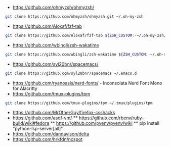 * https://github.com/ohmyzsh/ohmyzsh/
```sh
git clone https://github.com/ohmyzsh/ohmyzsh.git ~/.oh-my-zsh
```
* https://github.com/Aloxaf/fzf-tab
```sh
git clone https://github.com/Aloxaf/fzf-tab ${ZSH_CUSTOM:-~/.oh-my-zsh/custom}/plugins/fzf-tab
```
* https://github.com/wbingli/zsh-wakatime
```sh
git clone https://github.com/wbingli/zsh-wakatime ${ZSH_CUSTOM:-~/.oh-my-zsh/custom}/plugins/zsh-wakatime
```
* https://github.com/syl20bnr/spacemacs/
```sh
git clone https://github.com/syl20bnr/spacemacs ~/.emacs.d
```
* https://github.com/ryanoasis/nerd-fonts/ - Inconsolata Nerd Font Mono for Alacritty
* https://github.com/tmux-plugins/tpm
```sh
git clone https://github.com/tmux-plugins/tpm ~/.tmux/plugins/tpm
```
* https://github.com/MrOtherGuy/firefox-csshacks
* https://github.com/asdf-vm/
** https://github.com/rbenv/ruby-build/wiki#fedora
** https://github.com/pyenv/pyenv/wiki
** pip install "python-lsp-server[all]"
* https://github.com/dandavison/delta
* https://github.com/hrkfdn/ncspot
